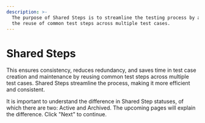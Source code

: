 ```yaml
---
description: >-
  The purpose of Shared Steps is to streamline the testing process by allowing
  the reuse of common test steps across multiple test cases.
---
```


# Shared Steps

This ensures consistency, reduces redundancy, and saves time in test case creation and maintenance by reusing common test steps across multiple test cases. Shared Steps streamline the process, making it more efficient and consistent.

It is important to understand the difference in Shared Step statuses, of which there are two: Active and Archived. The upcoming pages will explain the difference. Click "Next" to continue. &#x20;
